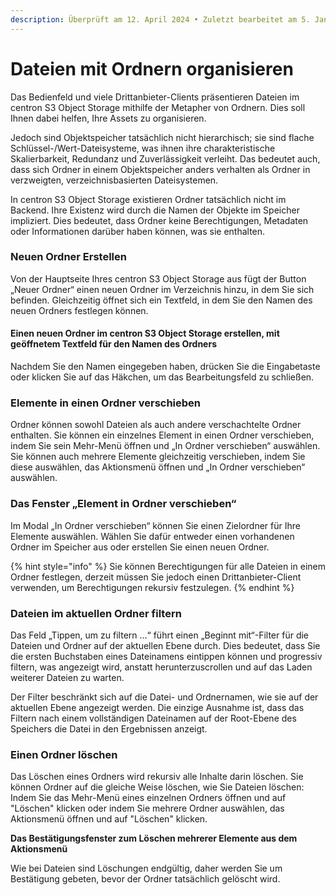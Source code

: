 ```yaml
---
description: Überprüft am 12. April 2024 • Zuletzt bearbeitet am 5. Januar 2025
---
```


# Dateien mit Ordnern organisieren

Das Bedienfeld und viele Drittanbieter-Clients präsentieren Dateien im centron S3 Object Storage mithilfe der Metapher von Ordnern. Dies soll Ihnen dabei helfen, Ihre Assets zu organisieren.

Jedoch sind Objektspeicher tatsächlich nicht hierarchisch; sie sind flache Schlüssel-/Wert-Dateisysteme, was ihnen ihre charakteristische Skalierbarkeit, Redundanz und Zuverlässigkeit verleiht. Das bedeutet auch, dass sich Ordner in einem Objektspeicher anders verhalten als Ordner in verzweigten, verzeichnisbasierten Dateisystemen.

In centron S3 Object Storage existieren Ordner tatsächlich nicht im Backend. Ihre Existenz wird durch die Namen der Objekte im Speicher impliziert. Dies bedeutet, dass Ordner keine Berechtigungen, Metadaten oder Informationen darüber haben können, was sie enthalten.



### Neuen Ordner Erstellen&#x20;

Von der Hauptseite Ihres centron S3 Object Storage aus fügt der Button „Neuer Ordner“ einen neuen Ordner im Verzeichnis hinzu, in dem Sie sich befinden. Gleichzeitig öffnet sich ein Textfeld, in dem Sie den Namen des neuen Ordners festlegen können.

#### Einen neuen Ordner im centron S3 Object Storage erstellen, mit geöffnetem Textfeld für den Namen des Ordners&#x20;

Nachdem Sie den Namen eingegeben haben, drücken Sie die Eingabetaste oder klicken Sie auf das Häkchen, um das Bearbeitungsfeld zu schließen.



### Elemente in einen Ordner verschieben&#x20;

Ordner können sowohl Dateien als auch andere verschachtelte Ordner enthalten. Sie können ein einzelnes Element in einen Ordner verschieben, indem Sie sein Mehr-Menü öffnen und „In Ordner verschieben“ auswählen. Sie können auch mehrere Elemente gleichzeitig verschieben, indem Sie diese auswählen, das Aktionsmenü öffnen und „In Ordner verschieben“ auswählen.



### Das Fenster „Element in Ordner verschieben“&#x20;

Im Modal „In Ordner verschieben“ können Sie einen Zielordner für Ihre Elemente auswählen. Wählen Sie dafür entweder einen vorhandenen Ordner im Speicher aus oder erstellen Sie einen neuen Ordner.

{% hint style="info" %}
Sie können Berechtigungen für alle Dateien in einem Ordner festlegen, derzeit müssen Sie jedoch einen Drittanbieter-Client verwenden, um Berechtigungen rekursiv festzulegen.&#x20;
{% endhint %}

### Dateien im aktuellen Ordner filtern&#x20;

Das Feld „Tippen, um zu filtern ...“ führt einen „Beginnt mit“-Filter für die Dateien und Ordner auf der aktuellen Ebene durch. Dies bedeutet, dass Sie die ersten Buchstaben eines Dateinamens eintippen können und progressiv filtern, was angezeigt wird, anstatt herunterzuscrollen und auf das Laden weiterer Dateien zu warten.

Der Filter beschränkt sich auf die Datei- und Ordnernamen, wie sie auf der aktuellen Ebene angezeigt werden. Die einzige Ausnahme ist, dass das Filtern nach einem vollständigen Dateinamen auf der Root-Ebene des Speichers die Datei in den Ergebnissen anzeigt.



### Einen Ordner löschen&#x20;

Das Löschen eines Ordners wird rekursiv alle Inhalte darin löschen. Sie können Ordner auf die gleiche Weise löschen, wie Sie Dateien löschen: Indem Sie das Mehr-Menü eines einzelnen Ordners öffnen und auf "Löschen" klicken oder indem Sie mehrere Ordner auswählen, das Aktionsmenü öffnen und auf "Löschen" klicken.

**Das Bestätigungsfenster zum Löschen mehrerer Elemente aus dem Aktionsmenü**&#x20;

Wie bei Dateien sind Löschungen endgültig, daher werden Sie um Bestätigung gebeten, bevor der Ordner tatsächlich gelöscht wird.
